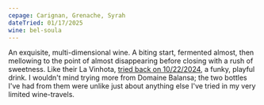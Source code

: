 ```yaml
---
cepage: Carignan, Grenache, Syrah
dateTried: 01/17/2025
wine: bel-soula
---
```


An exquisite, multi-dimensional wine. A biting start, fermented almost, then mellowing
to the point of almost disappearing before closing with a rush of sweetness. Like their
La Vinhota, <a href="/2024-10-22" target="_blank">tried back on 10/22/2024</a>, a funky, playful drink. I wouldn't mind trying more
from Domaine Balansa; the two bottles I've had from them were unlike just about anything
else I've tried in my very limited wine-travels.
